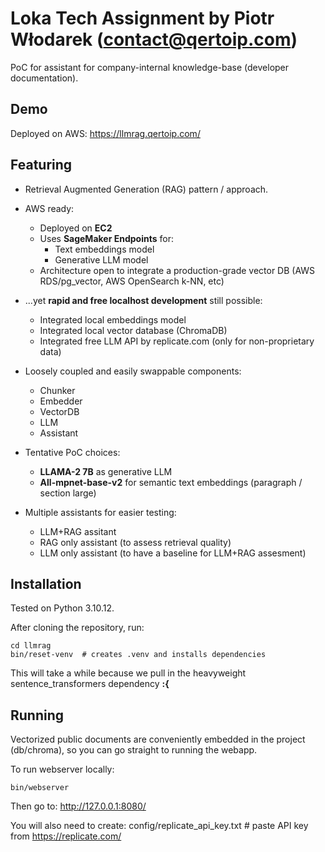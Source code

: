 # Loka Tech Assignment by Piotr Włodarek (contact@qertoip.com)

PoC for assistant for company-internal knowledge-base (developer documentation).

## Demo

Deployed on AWS: https://llmrag.qertoip.com/

## Featuring

* Retrieval Augmented Generation (RAG) pattern / approach.
 
* AWS ready:
  * Deployed on **EC2**
  * Uses **SageMaker Endpoints** for:
    * Text embeddings model
    * Generative LLM model
  * Architecture open to integrate a production-grade vector DB (AWS RDS/pg_vector, AWS OpenSearch k-NN, etc)

* ...yet **rapid and free localhost development** still possible:
  * Integrated local embeddings model
  * Integrated local vector database (ChromaDB)
  * Integrated free LLM API by replicate.com (only for non-proprietary data)

* Loosely coupled and easily swappable components:
  * Chunker
  * Embedder
  * VectorDB
  * LLM
  * Assistant
  
* Tentative PoC choices:
  * **LLAMA-2 7B** as generative LLM
  * **All-mpnet-base-v2** for semantic text embeddings (paragraph / section large)

* Multiple assistants for easier testing:
  * LLM+RAG assitant
  * RAG only assistant (to assess retrieval quality)
  * LLM only assistant (to have a baseline for LLM+RAG assesment)
  
## Installation

Tested on Python 3.10.12.

After cloning the repository, run:

    cd llmrag
    bin/reset-venv  # creates .venv and installs dependencies

This will take a while because we pull in the heavyweight sentence_transformers dependency **:{**

## Running

Vectorized public documents are conveniently embedded in the project (db/chroma),
so you can go straight to running the webapp.

To run webserver locally:

    bin/webserver

Then go to: http://127.0.0.1:8080/

You will also need to create:
config/replicate_api_key.txt  # paste API key from https://replicate.com/
